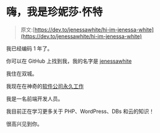 # 嗨，我是珍妮莎·怀特

> 原文:[https://dev.to/jenessawhite/hi-im-jenessa-white](https://dev.to/jenessawhite/hi-im-jenessa-white)

我已经编码 1 年了。

你可以在 GitHub 上找到我，我的名字是 [jenessawhite](https://github.com/jenessawhite)

我住在双城。

我现在在神奇的[软件公司永久工作](https://softwareforgood.com)

我是一名前端开发人员。

我目前正在学习更多关于 PHP、WordPress、DBs 和云的知识！

很高兴见到你。